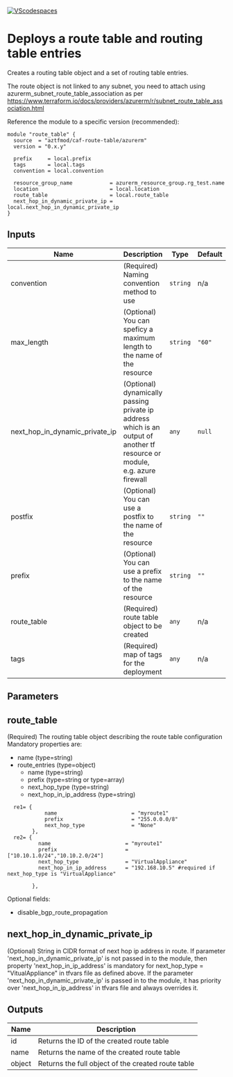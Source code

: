 [![VScodespaces](https://img.shields.io/endpoint?url=https%3A%2F%2Faka.ms%2Fvso-badge)](https://online.visualstudio.com/environments/new?name=terraform-azurerm-caf-route-table&repo=aztfmod/terraform-azurerm-caf-route-table)

# Deploys a route table and routing table entries

Creates a routing table object and a set of routing table entries.

The route object is not linked to any subnet, you need to attach using azurerm_subnet_route_table_association
as per https://www.terraform.io/docs/providers/azurerm/r/subnet_route_table_association.html

Reference the module to a specific version (recommended):
```hcl
module "route_table" {
  source  = "aztfmod/caf-route-table/azurerm"
  version = "0.x.y"

  prefix     = local.prefix
  tags       = local.tags
  convention = local.convention

  resource_group_name            = azurerm_resource_group.rg_test.name
  location                       = local.location
  route_table                    = local.route_table
  next_hop_in_dynamic_private_ip = local.next_hop_in_dynamic_private_ip
}
```

## Inputs

| Name | Description | Type | Default | Required |
|------|-------------|------|---------|:--------:|
| convention | (Required) Naming convention method to use | `string` | n/a | yes |
| max\_length | (Optional) You can speficy a maximum length to the name of the resource | `string` | `"60"` | no |
| next\_hop\_in\_dynamic\_private\_ip | (Optional) dynamically passing private ip address which is an output of another tf resource or module, e.g. azure firewall | `any` | `null` | no |
| postfix | (Optional) You can use a postfix to the name of the resource | `string` | `""` | no |
| prefix | (Optional) You can use a prefix to the name of the resource | `string` | `""` | no |
| route\_table | (Required) route table object to be created | `any` | n/a | yes |
| tags | (Required) map of tags for the deployment | `any` | n/a | yes |


## Parameters

## route_table
(Required) The routing table object describing the route table configuration
Mandatory properties are:
- name (type=string)
- route_entries (type=object)
  - name (type=string)
  - prefix (type=string or type=array)
  - next_hop_type (type=string)
  - next_hop_in_ip_address (type=string)
```hcl
  re1= {
            name                        = "myroute1"
            prefix                      = "255.0.0.0/8"
            next_hop_type               = "None"
        },
  re2= {
          name                        = "myroute1"
          prefix                      = ["10.10.1.0/24","10.10.2.0/24"]
          next_hop_type               = "VirtualAppliance"
          next_hop_in_ip_address      = "192.168.10.5" #required if next_hop_type is "VirtualAppliance"

        },
```
Optional fields:
- disable_bgp_route_propagation

## next_hop_in_dynamic_private_ip
(Optional) String in CIDR format of next hop ip address in route. If parameter 'next_hop_in_dynamic_private_ip' is not passed in to the module, then property 'next_hop_in_ip_address' is mandatory for next_hop_type = "VitualAppliance" in tfvars file as defined above.
If the parameter 'next_hop_in_dynamic_private_ip' is passed in to the module, it has priority over 'next_hop_in_ip_address' in tfvars file and always overrides it.


## Outputs

| Name | Description |
|------|-------------|
| id | Returns the ID of the created route table |
| name | Returns the name of the created route table |
| object | Returns the full object of the created route table |